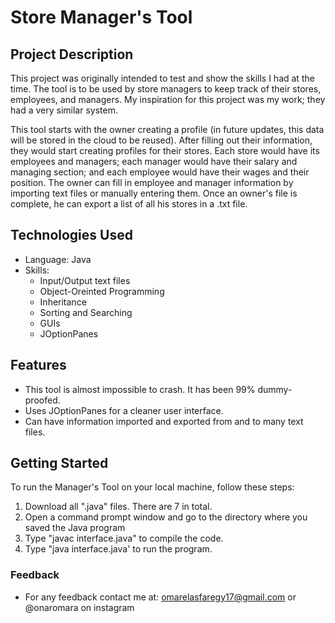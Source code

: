 # Store Manager's Tool

## Project Description

This project was originally intended to test and show the skills I had at the time. The tool is to be used by store managers to keep track of their stores, employees, and managers. My inspiration for this project was my work; they had a very similar system.

This tool starts with the owner creating a profile (in future updates, this data will be stored in the cloud to be reused). After filling out their information, they would start creating profiles for their stores. Each store would have its employees and managers; each manager would have their salary and managing section; and each employee would have their wages and their position. The owner can fill in employee and manager information by importing text files or manually entering them. Once an owner's file is complete, he can export a list of all his stores in a .txt file.

## Technologies Used

- Language: Java
- Skills:
  - Input/Output text files
  - Object-Oreinted Programming
  - Inheritance
  - Sorting and Searching
  - GUIs
  - JOptionPanes

## Features

- This tool is almost impossible to crash. It has been 99% dummy-proofed.
- Uses JOptionPanes for a cleaner user interface.
- Can have information imported and exported from and to many text files.

## Getting Started

To run the Manager's Tool on your local machine, follow these steps:

1. Download all ".java" files. There are 7 in total.
2. Open a command prompt window and go to the directory where you saved the Java program
3. Type "javac interface.java" to compile the code.
4. Type "java interface.java' to run the program.

### Feedback
- For any feedback contact me at: omarelasfaregy17@gmail.com or @onaromara on instagram
